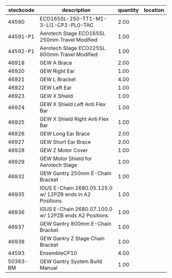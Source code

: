 |stockcode|description|quantity|location|
|---------|-----------|--------|--------|
|44590|ECO165SL-250-TT1-M1-3-LI1-CP2-PL0-TAC|2.00||
|44591-P1|Aerotech Stage ECO165SL 250mm Travel Modified|1.00||
|44592-P1|Aerotech Stage ECO225SL 800mm Travel Modified|1.00||
|46918|GEW A Brace|2.00||
|46920|GEW Right Ear|1.00||
|46921|GEW L Bracket|4.00||
|46922|GEW Left Ear|1.00||
|46923|GEW X Shield|1.00||
|46924|GEW X Shield Left Anti Flex Bar|1.00||
|46925|GEW X Shield Right Anti Flex Bar|1.00||
|46926|GEW Long Ear Brace|2.00||
|46927|GEW Short Ear Brace|2.00||
|46928|GEW Z Motor Cover|1.00||
|46929|GEW Motor Shield for Aerotech Stage|1.00||
|46932|GEW Gantry 250mm E-Chain Bracket|1.00||
|46935|IGUS E-Chain 2680.05.125.0 w/ 12PZB ends in A2 Positions|1.00||
|46936|IGUS E-Chain 2680.07.100.0 w/ 12PZB ends A2 Positions|1.00||
|46937|GEW Gantry 800mm E-Chain Bracket|1.00||
|46938|GEW Gantry Z Stage Chain Bracket|1.00||
|44593|EnsembleCP10|4.00||
|50363-BM|GEW Gantry System Build Manual|1.00||
